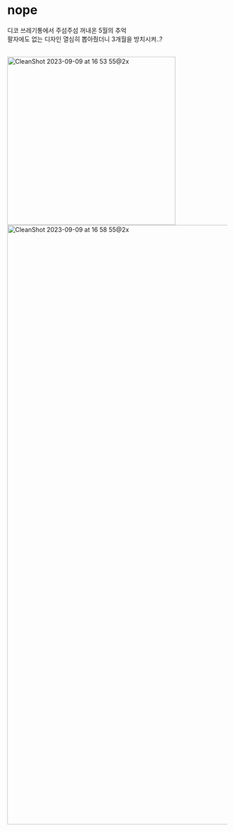 # nope
디코 쓰레기통에서 주섬주섬 꺼내온 5월의 추억 <br>
팔자에도 없는 디자인 열심히 뽑아줬더니 3개월을 방치시켜..?

<br>
<img width="385" alt="CleanShot 2023-09-09 at 16 53 55@2x" src="https://github.com/imeugeneco/nope/assets/47231140/9621ffdb-c473-4c88-8913-cf1294db9444">

<img width="1372" alt="CleanShot 2023-09-09 at 16 58 55@2x" src="https://github.com/imeugeneco/nope/assets/47231140/2575de36-2c31-4118-8add-6fb966cbf2b7">
